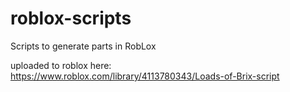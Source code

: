 # roblox-scripts
Scripts to generate parts in RobLox

uploaded to roblox here: https://www.roblox.com/library/4113780343/Loads-of-Brix-script
